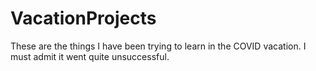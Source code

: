 # VacationProjects
These are the things I have been trying to learn in the COVID vacation. I must admit it went quite unsuccessful.
